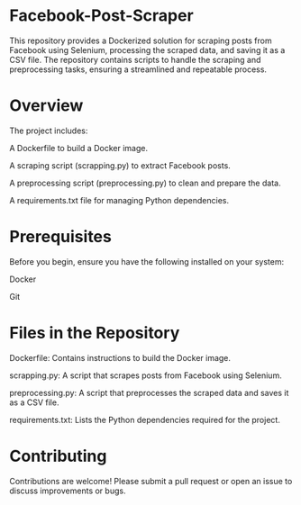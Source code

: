 # Facebook-Post-Scraper

This repository provides a Dockerized solution for scraping posts from Facebook using Selenium, processing the scraped data, and saving it as a CSV file. The repository contains scripts to handle the scraping and preprocessing tasks, ensuring a streamlined and repeatable process.


# Overview

The project includes:

A Dockerfile to build a Docker image.

A scraping script (scrapping.py) to extract Facebook posts.

A preprocessing script (preprocessing.py) to clean and prepare the data.

A requirements.txt file for managing Python dependencies.


# Prerequisites

Before you begin, ensure you have the following installed on your system:

Docker

Git

# Files in the Repository

Dockerfile: Contains instructions to build the Docker image.

scrapping.py: A script that scrapes posts from Facebook using Selenium.

preprocessing.py: A script that preprocesses the scraped data and saves it as a CSV file.

requirements.txt: Lists the Python dependencies required for the project.


# Contributing

Contributions are welcome! Please submit a pull request or open an issue to discuss improvements or bugs.


